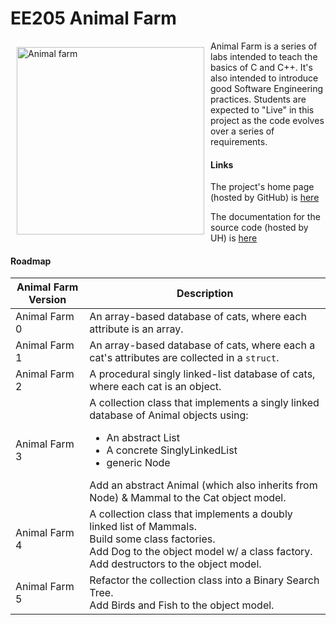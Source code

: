 EE205 Animal Farm
=================

<img src="images/animal_farm_full.jpg" width="300" align="left" hspace="10" vspace="10" alt="Animal farm"/>

Animal Farm is a series of labs intended to teach the basics of C and C++.  It's also intended to introduce good
Software Engineering practices.  Students are expected to "Live" in
this project as the code evolves over a series of requirements.

#### Links
The project's home page (hosted by GitHub) is [here](https://github.com/marknelsonengineer/ee205_lab10d_animal_farm_2)

The documentation for the source code (hosted by UH) is [here](http://www2.hawaii.edu/~marknels/ee205/animalFarm/index.html)

#### Roadmap
| Animal Farm Version | Description                                                                                                                                                                                                                                                              |
|---------------------|--------------------------------------------------------------------------------------------------------------------------------------------------------------------------------------------------------------------------------------------------------------------------|
| Animal Farm 0       | An array-based database of cats, where each attribute is an array.                                                                                                                                                                                                       |
| Animal Farm 1       | An array-based database of cats, where each a cat's attributes are collected in a `struct`.                                                                                                                                                                              |
| Animal Farm 2       | A procedural singly linked-list database of cats, where each cat is an object.                                                                                                                                                                                           |
| Animal Farm 3       | A collection class that implements a singly linked database of Animal objects using: <ul><li>An abstract List</li><li>A concrete SinglyLinkedList</li><li>generic Node</li></ul>Add an abstract Animal (which also inherits from Node) & Mammal to the Cat object model. |
| Animal Farm 4       | A collection class that implements a doubly linked list of Mammals.  <br/>Build some class factories.  <br/>Add Dog to the object model w/ a class factory.  <br/>Add destructors to the object model.                                                                   |
| Animal Farm 5       | Refactor the collection class into a Binary Search Tree.  <br/>Add Birds and Fish to the object model.                                                                                                                                                                   |

